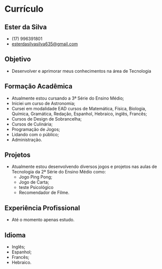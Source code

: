 # Currículo
## Ester da Silva

- (17) 996391801
- esterdasilvasilva635@gmail.com

## Objetivo
- Desenvolver e aprimorar meus conhecimentos na área de Tecnologia

## Formação Acadêmica
- Atualmente estou cursando a 3ª Série do Ensino Médio;
- Iniciei um curso de Astronomia;
- Cursei em modalidade EAD cursos de Matemática, Física, Biologia, Química, Gramática, Redação, Espanhol, Hebraico, inglês, Francês;
- Cursos de Design de Sobrancelha;
- Cursos de Culinária;
- Programação de Jogos;
- Lidando com o público;
- Administração.

## Projetos
- Atualmente estou desenvolvendo diversos jogos e projetos nas aulas de Tecnologia da 2ª Série do Ensino Médio como:
   - Jogo Ping Pong;
  - Jogo de Carta;
  - teste Psicológico
  - Recomendador de Filme.

## Experiência Profissional
- Até o momento apenas estudo.

## Idioma
- Inglês;
- Espanhol;
- Francês;
- Hebraico.

  
  

